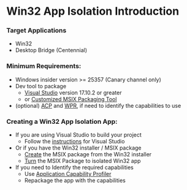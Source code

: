 # Win32 App Isolation Introduction

### Target Applications

* Win32
* Desktop Bridge (Centennial)

### Minimum Requirements:

* Windows insider version >= 25357 (Canary channel only)
* Dev tool to package
    * [Visual Studio](https://visualstudio.microsoft.com/) version 17.10.2 or greater
    * or [Customized MSIX Packaging Tool](https://github.com/microsoft/win32-app-isolation/releases/tag/v0.1.1)
* (optional) [ACP](https://github.com/microsoft/win32-app-isolation/releases/tag/v0.1.1) and [WPR](https://learn.microsoft.com/en-us/windows-hardware/test/wpt/windows-performance-recorder), if need to identify the capabilities to use

### Creating a Win32 App Isolation App:

* If you are using Visual Studio to build your project
    * Follow the [instructions](packaging/packaging-with-visual-studio.md) for Visual Studio
* Or if you have the Win32 installer / MSIX package
    * [Create](packaging/msix-packaging-tool.md#win32---msix) the MSIX package from the Win32 installer
    * [Turn](packaging/msix-packaging-tool.md#msix---isolated-win32) the MSIX Package to isolated Win32 app
* If you need to Identify the required capabilities
    * Use [Application Capability Profiler](profiler/application-capability-profiler.md)
    * Repackage the app with the capabilities
